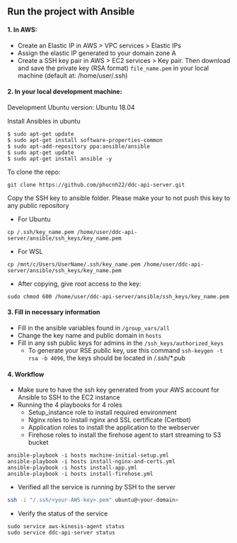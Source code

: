 ## Run the project with Ansible

#### 1. In AWS:
- Create an Elastic IP in AWS > VPC services > Elastic IPs
- Assign the elastic IP generated to your domain zone A
- Create a SSH key pair in AWS > EC2 services > Key pair. Then download and save the private key (RSA format) `file_name.pem` in your local machine (default at: /home/user/.ssh)

#### 2. In your local development machine:

Development Ubuntu version: Ubuntu 18.04

Install Ansibles in ubuntu
```
$ sudo apt-get update
$ sudo apt-get install software-properties-common
$ sudo apt-add-repository ppa:ansible/ansible
$ sudo apt-get update
$ sudo apt-get install ansible -y
```

To clone the repo:
```
git clone https://github.com/phucnh22/ddc-api-server.git
```

Copy the SSH key to ansible folder. Please make your to not push this key to any public repository
- For Ubuntu
```
cp /.ssh/key_name.pem /home/user/ddc-api-server/ansible/ssh_keys/key_name.pem
```
- For WSL
```
cp /mnt/c/Users/UserName/.ssh/key_name.pem /home/user/ddc-api-server/ansible/ssh_keys/key_name.pem
```
- After copying, give root access to the key:
```
sudo chmod 600 /home/user/ddc-api-server/ansible/ssh_keys/key_name.pem
```

#### 3. Fill in necessary information
- Fill in the ansible variables found in `/group_vars/all` 
- Change the key name and public domain in  `hosts` 
- Fill in any ssh public keys for admins in the `/ssh_keys/authorized_keys`
  - To generate your RSE public key, use this command `ssh-keygen -t rsa -b 4096`, the keys should be located in /.ssh/*.pub

#### 4. Workflow

- Make sure to have the ssh key generated from your AWS account for Ansible to SSH to the EC2 instance
- Running the 4 playbooks for 4 roles
  - Setup_instance role to install required environment
  - Nginx roles to install nginx and SSL certificate (Certbot)
  - Application roles to install the application to the webserver
  - Firehose roles to install the firehose agent to start streaming to S3 bucket
```
ansible-playbook -i hosts machine-initial-setup.yml
ansible-playbook -i hosts install-nginx-and-certs.yml
ansible-playbook -i hosts install-app.yml
ansible-playbook -i hosts install-firehose.yml
```
- Verified all the service is running by SSH to the server
```sh
ssh -i "/.ssh/<your-AWS-key>.pem" ubuntu@<your-domain>
```
- Verify the status of the service
```
sudo service aws-kinesis-agent status
sudo service ddc-api-server status
```

